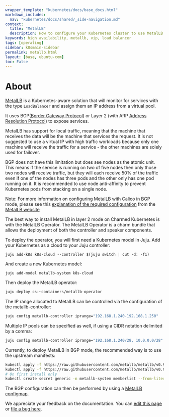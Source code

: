 ```yaml
---
wrapper_template: "kubernetes/docs/base_docs.html"
markdown_includes:
  nav: "kubernetes/docs/shared/_side-navigation.md"
context:
  title: "MetalLB"
  description: How to configure your Kubernetes cluster to use MetalLB.
keywords: high availability, metallb, vip, load balancer
tags: [operating]
sidebar: k8smain-sidebar
permalink: metallb.html
layout: [base, ubuntu-com]
toc: False
---
```

# About

[MetalLB][metallb] is a Kubernetes-aware solution that will monitor for services with
the type `LoadBalancer` and assign them an IP address from a virtual pool.

It uses BGP([Border Gateway Protocol][bgp]) or Layer 2 (with ARP [Address Resolution Protocol][arp])
to expose services.

MetalLB has support for local traffic, meaning that the machine that receives the
data will be the machine that services the request. It is not suggested to use a
virtual IP with high traffic workloads because only one machine will receive the
traffic for a service - the other machines are solely used for failover.

BGP does not have this limitation but does see nodes as the atomic unit. This means
if the service is running on two of five nodes then only those two nodes will receive
traffic, but they will each receive 50% of the traffic even if one of the nodes has
three pods and the other only has one pod running on it. It is recommended to use node
anti-affinity to prevent Kubernetes pods from stacking on a single node.

<div class="p-notification--positive">
<p markdown="1" class="p-notification__response">
<span class="p-notification__status">Note:</span>
For more information on configuring MetalLB with Calico in BGP mode,
please see this
<a href="https://metallb.universe.tf/configuration/calico/">
explanation of the required configuration</a> from the
<a href="https://metallb.universe.tf/"> MetalLB website</a>

</p></div>

The best way to install MetalLB in layer 2 mode on Charmed Kubernetes is with 
the MetalLB Operator. The MetalLB Operator is a charm bundle that allows the 
deployment of both the controller and speaker components.

To deploy the operator, you will first need a Kubernetes model in Juju.
Add your Kubernetes as a cloud to your Juju controller:

```
juju add-k8s k8s-cloud --controller $(juju switch | cut -d: -f1)
```

And create a new Kubernetes model:

```
juju add-model metallb-system k8s-cloud
```

Then deploy the MetalLB operator:

```bash
juju deploy cs:~containers/metallb-operator
```

The IP range allocated to MetalLB can be controlled via the configuration of the metallb-controller:

```bash
juju config metallb-controller iprange="192.168.1.240-192.168.1.250"
```

Multiple IP pools can be specified as well, if using a CIDR notation delimited by a comma:
```bash
juju config metallb-controller iprange="192.168.1.240/28, 10.0.0.0/28"
```

Currently, to deploy MetalLB in BGP mode, the recommended way is to use the upstream
manifests:

```bash
kubectl apply -f https://raw.githubusercontent.com/metallb/metallb/v0.9.3/manifests/namespace.yaml
kubectl apply -f https://raw.githubusercontent.com/metallb/metallb/v0.9.3/manifests/metallb.yaml
# On first install only
kubectl create secret generic -n metallb-system memberlist --from-literal=secretkey="$(openssl rand -base64 128)"
```
The BGP configuration can then be performed by using a [MetalLB configmap][configmap].


<!-- LINKS -->

[metallb]: https://metallb.universe.tf
[arp]: https://tools.ietf.org/html/rfc826
[bgp]: https://tools.ietf.org/html/rfc1105
[helm]: /kubernetes/docs/helm
[configmap]: https://metallb.universe.tf/configuration/#bgp-configuration

<!-- FEEDBACK -->
<div class="p-notification--information">
  <p class="p-notification__response">
    We appreciate your feedback on the documentation. You can 
    <a href="https://github.com/charmed-kubernetes/kubernetes-docs/edit/master/pages/k8s/metallb.md" class="p-notification__action">edit this page</a> 
    or 
    <a href="https://github.com/charmed-kubernetes/kubernetes-docs/issues/new" class="p-notification__action">file a bug here</a>.
  </p>
</div>
